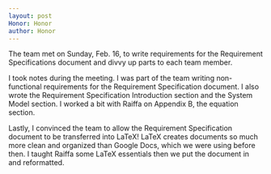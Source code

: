```yaml
---
layout: post
Honor: Honor
author: Honor
---
```


The team met on Sunday, Feb. 16, to write requirements for the Requirement Specifications document and divvy up parts to each team member. 

I took notes during the meeting. I was part of the team writing non-functional requirements for the Requirement Specification document. I also wrote the Requirement Specification Introduction section and the System Model section. I worked a bit with Raiffa on Appendix B, the equation section.

Lastly, I convinced the team to allow the Requirement Specification document to be transferred into LaTeX! LaTeX creates documents so much more clean and organized than Google Docs, which we were using before then. I taught Raiffa some LaTeX essentials then we put the document in and reformatted.
